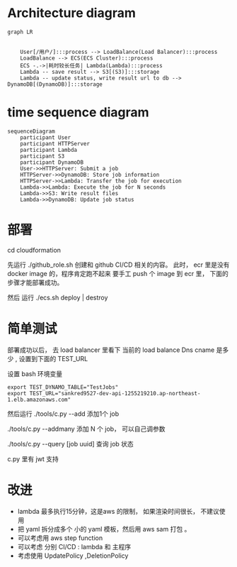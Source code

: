 
# Architecture diagram


```mermaid
graph LR
    

    User[/用户/]:::process --> LoadBalance(Load Balancer):::process
    LoadBalance --> ECS(ECS Cluster):::process
    ECS -.->|耗时较长任务| Lambda(Lambda):::process
    Lambda -- save result --> S3[(S3)]:::storage
    Lambda -- update status, write result url to db --> DynamoDB[(DynamoDB)]:::storage
```


# time sequence diagram 

```mermaid
sequenceDiagram
    participant User
    participant HTTPServer
    participant Lambda
    participant S3
    participant DynamoDB
    User->>HTTPServer: Submit a job
    HTTPServer->>DynamoDB: Store job information
    HTTPServer->>Lambda: Transfer the job for execution
    Lambda->>Lambda: Execute the job for N seconds
    Lambda->>S3: Write result files
    Lambda->>DynamoDB: Update job status        
```

# 部署

cd cloudformation 

先运行  ./github_role.sh  创建和 github CI/CD 相关的内容。  此时， ecr 里是没有docker image 的，程序肯定跑不起来
要手工 push 个 image 到 ecr 里， 下面的步骤才能部署成功。 


然后 运行 ./ecs.sh deploy | destroy  


# 简单测试


部署成功以后， 去 load balancer 里看下 当前的 load balance Dns cname 是多少 , 设置到下面的 TEST_URL

设置 bash 环境变量

```
export TEST_DYNAMO_TABLE="TestJobs"
export TEST_URL="sankred9527-dev-api-1255219210.ap-northeast-1.elb.amazonaws.com"
```

然后运行 
./tools/c.py --add 添加1个 job

./tools/c.py --addmany 添加 N 个 job， 可以自己调参数

./tools/c.py --query [job uuid] 查询 job 状态 

c.py 里有 jwt 支持


# 改进

- lambda 最多执行15分钟，这是aws 的限制， 如果渲染时间很长， 不建议使用
- 把 yaml 拆分成多个 小的 yaml 模板，然后用 aws sam 打包 。 
- 可以考虑用 aws step function
- 可以考虑 分别 CI/CD : lambda 和 主程序
- 考虑使用 UpdatePolicy ,DeletionPolicy 
